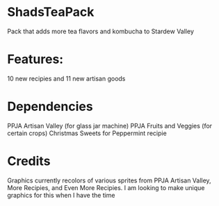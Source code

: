 # ShadsTeaPack
Pack that adds more tea flavors and kombucha to Stardew Valley

# Features: 
10 new recipies and 11 new artisan goods

# Dependencies
PPJA Artisan Valley (for glass jar machine)
PPJA Fruits and Veggies (for certain crops) 
Christmas Sweets for Peppermint recipie 

# Credits
Graphics currently recolors of various sprites from PPJA Artisan Valley, More Recipies, and Even More Recipies. I am looking to make unique graphics for this when I have the time
